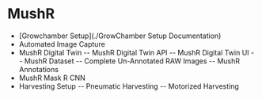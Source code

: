 # MushR

- [Growchamber Setup](./GrowChamber Setup Documentation)
- Automated Image Capture
- MushR Digital Twin
-- MushR Digital Twin API
-- MushR Digital Twin UI
-- MushR Dataset
-- Complete Un-Annotated RAW Images
-- MushR Annotations
- MushR Mask R CNN
- Harvesting Setup
-- Pneumatic Harvesting
-- Motorized Harvesting 
